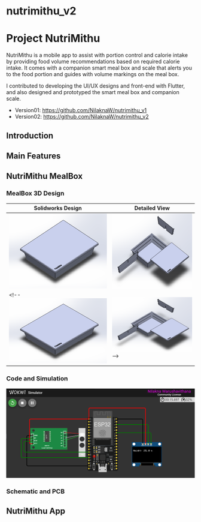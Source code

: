# nutrimithu_v2

# Project NutriMithu
NutriMithu is a mobile app to assist with portion control and calorie intake by providing food volume recommendations based on required calorie intake. It comes with a companion smart meal box and scale that alerts you to the food portion and guides with volume markings on the meal box.

I contributed to developing the UI/UX designs and front-end with Flutter, and also designed and prototyped the smart meal box and companion scale.

- Version01: https://github.com/NilaknaW/nutrimithu_v1
- Version02: https://github.com/NilaknaW/nutrimithu_v2


## Introduction



## Main Features

## NutriMithu MealBox  

### MealBox 3D Design

Solidworks Design | Detailed View
--|--
<img src="Resources/Images/box_collapse.png" alt="box_coll" height="200"> | <img src="Resources/Images/box_explode.png" alt="box_exp" height="200">
<!-- ![alt text](Resources/Images/box_collapse.png) | ![alt text](Resources/Images/box_explode.png) -->

### Code and Simulation

![alt text](Resources/Images/wokwi.png)

### Schematic and PCB

## NutriMithu App



